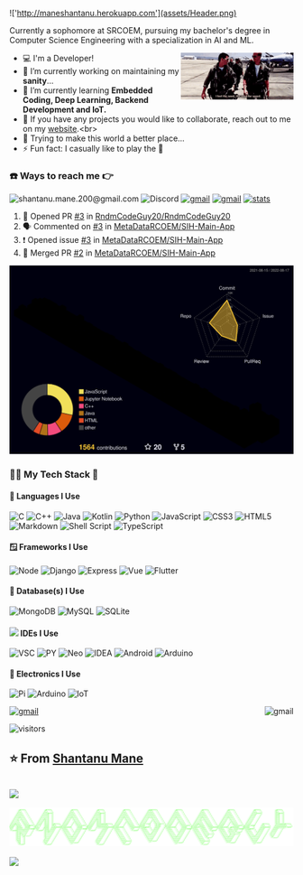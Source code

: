 !['http://maneshantanu.herokuapp.com'](assets/Header.png)

Currently a sophomore at SRCOEM, pursuing my bachelor's degree in Computer Science Engineering with a specialization in AI and ML.

<img align='right' src='assets/high-five.gif' width='200'>

- 💻 I'm a Developer! <br>
- 🔭 I’m currently working on maintaining my **sanity**... <br>
- 🌱 I’m currently learning **Embedded Coding, Deep Learning, Backend Development and IoT.** <br>
- 👯 If you have any projects you would like to collaborate, reach out to me on my [website]('https://maneshantanu.herokuapp.com').<br>
- 🚵 Trying to make this world a better place... <br>
- ⚡ Fun fact: I casually like to play the 🎹 <br>

### ☎️ Ways to reach me 👉

![shantanu.mane.200@gmail.com](https://img.shields.io/badge/Gmail-D14836?style=for-the-badge&logo=gmail&logoColor=white)
![Discord](https://img.shields.io/badge/%3CRndmRadiowave20%3E-%237289DA.svg?style=for-the-badge&logo=discord&logoColor=white)
[<img alt="gmail" src="https://img.shields.io/badge/shantheman.20-%23E4405F.svg?style=for-the-badge&logo=Instagram&logoColor=white" />](https://www.instagram.com/shantheman.20/)
[<img alt="gmail" src="https://img.shields.io/badge/LinkedIn-0077B5?style=for-the-badge&logo=linkedin&logoColor=white" />](https://in.linkedin.com/in/rndmguy20)
[<img alt="stats" src="https://img.shields.io/badge/GitHub-181717.svg?style=for-the-badge&logo=GitHub&logoColor=white" />](https://profile-summary-for-github.com/user/RndmCodeGuy20)

<!--START_SECTION:activity-->

1. 💪 Opened PR [#3](https://github.com/RndmCodeGuy20/RndmCodeGuy20/pull/3) in [RndmCodeGuy20/RndmCodeGuy20](https://github.com/RndmCodeGuy20/RndmCodeGuy20)
2. 🗣 Commented on [#3](https://github.com/MetaDataRCOEM/SIH-Main-App/issues/3) in [MetaDataRCOEM/SIH-Main-App](https://github.com/MetaDataRCOEM/SIH-Main-App)
3. ❗️ Opened issue [#3](https://github.com/MetaDataRCOEM/SIH-Main-App/issues/3) in [MetaDataRCOEM/SIH-Main-App](https://github.com/MetaDataRCOEM/SIH-Main-App)
4. 🎉 Merged PR [#2](https://github.com/MetaDataRCOEM/SIH-Main-App/pull/2) in [MetaDataRCOEM/SIH-Main-App](https://github.com/MetaDataRCOEM/SIH-Main-App)
<!--END_SECTION:activity-->

![](./profile-3d-contrib/profile-night-rainbow.svg)

<!---<img align='right' src='https://spotify-github-profile.vercel.app/api/view.svg?uid=vn07i7j19cx52zx7o8rotbm8b&cover_image=true&theme=default&bar_color=53b14f&bar_color_cover=true' width='200'>-->

### 🧑‍💻 My Tech Stack 🤖

#### 🎃 Languages I Use

![C](https://img.shields.io/badge/c-%2300599C.svg?style=for-the-badge&logo=c&logoColor=white)
![C++](https://img.shields.io/badge/c++-%2300599C.svg?style=for-the-badge&logo=c%2B%2B&logoColor=white)
![Java](https://img.shields.io/badge/java-%23ED8B00.svg?style=for-the-badge&logo=java&logoColor=white)
![Kotlin](https://img.shields.io/badge/Kotlin-0095D5?&style=for-the-badge&logo=kotlin&logoColor=white)
![Python](https://img.shields.io/badge/python-3670A0?style=for-the-badge&logo=python&logoColor=ffdd54)
![JavaScript](https://img.shields.io/badge/javascript-%23323330.svg?style=for-the-badge&logo=javascript&logoColor=%23F7DF1E)
![CSS3](https://img.shields.io/badge/css3-%231572B6.svg?style=for-the-badge&logo=css3&logoColor=white)
![HTML5](https://img.shields.io/badge/html5-%23E34F26.svg?style=for-the-badge&logo=html5&logoColor=white)
![Markdown](https://img.shields.io/badge/markdown-%23000000.svg?style=for-the-badge&logo=markdown&logoColor=white)
![Shell Script](https://img.shields.io/badge/shell_script-%23121011.svg?style=for-the-badge&logo=gnu-bash&logoColor=white)
![TypeScript](https://img.shields.io/badge/typescript-%23007ACC.svg?style=for-the-badge&logo=typescript&logoColor=white)

#### 🪟 Frameworks I Use

![Node](https://img.shields.io/badge/Node.js-43853D?style=for-the-badge&logo=node.js&logoColor=white)
![Django](https://img.shields.io/badge/django-%23092E20.svg?style=for-the-badge&logo=django&logoColor=white)
![Express](https://img.shields.io/badge/Express.js-404D59?style=for-the-badge)
![Vue](https://img.shields.io/badge/Vue.js-35495E?style=for-the-badge&logo=vue.js&logoColor=4FC08D)
![Flutter](https://img.shields.io/badge/Flutter-02569B?style=for-the-badge&logo=flutter&logoColor=white)

#### 💾 Database(s) I Use

![MongoDB](https://img.shields.io/badge/MongoDB-4EA94B?style=for-the-badge&logo=mongodb&logoColor=white)
![MySQL](https://img.shields.io/badge/MySQL-005C84?style=for-the-badge&logo=mysql&logoColor=white)
![SQLite](https://img.shields.io/badge/SQLite-07405E?style=for-the-badge&logo=sqlite&logoColor=white)

#### <img src="https://c.tenor.com/y2JXkY1pXkwAAAAM/cat-computer.gif" width="40"> IDEs I Use

![VSC](https://img.shields.io/badge/Visual_Studio_Code-0078D4?style=for-the-badge&logo=visual%20studio%20code&logoColor=white)
![PY](https://img.shields.io/badge/PyCharm-000000.svg?&style=for-the-badge&logo=PyCharm&logoColor=white)
![Neo](https://img.shields.io/badge/NeoVim-%2357A143.svg?&style=for-the-badge&logo=neovim&logoColor=white)
![IDEA](https://img.shields.io/badge/IntelliJ_IDEA-000000.svg?style=for-the-badge&logo=intellij-idea&logoColor=white)
![Android](https://img.shields.io/badge/Android_Studio-3DDC84?style=for-the-badge&logo=android-studio&logoColor=white)
![Arduino](https://img.shields.io/badge/Arduino_IDE-00979D?style=for-the-badge&logo=arduino&logoColor=white)

#### 🦿 Electronics I Use

![Pi](https://img.shields.io/badge/Raspberry%20Pi-A22846?style=for-the-badge&logo=Raspberry%20Pi&logoColor=white)
![Arduino](https://img.shields.io/badge/Arduino-00979D?style=for-the-badge&logo=Arduino&logoColor=white)
![IoT](https://img.shields.io/badge/espressif-E7352C?style=for-the-badge&logo=espressif&logoColor=white)

[<img alt="gmail" src="https://github-readme-stats.vercel.app/api/top-langs/?username=RndmCodeGuy20&theme=onedark&hide_border=false&include_all_commits=true&count_private=true&layout=compact&hide=jupyter%20notebook,html" align="right" />](https://profile-summary-for-github.com/user/RndmCodeGuy20)

[<img alt="gmail" src="https://github-readme-stats.vercel.app/api?username=RndmCodeGuy20&theme=onedark" width='450'/>](https://profile-summary-for-github.com/user/RndmCodeGuy20)

![visitors](https://visitor-badge.laobi.icu/badge?page_id=RndmCodeGuy20.RndmCodeGuy20)

## ⭐️ From [Shantanu Mane](https://github.com/RndmCodeGuy20/RndmCodeGuy20)

<br />
<img src="https://imgur.com/rilHVxA.png"/>

![](assets/RndmCodeGuy20.png)
<!-- #image --><img align="center" src="https://apod.nasa.gov/apod/image/1309/m2d9_hubble_985.jpg"></br><!-- #end -->
